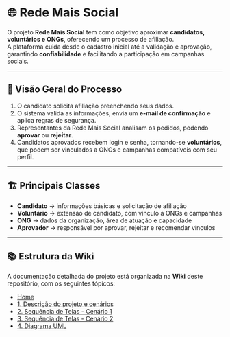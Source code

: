# 🌐 Rede Mais Social

O projeto **Rede Mais Social** tem como objetivo aproximar **candidatos, voluntários e ONGs**, oferecendo um processo de afiliação.  
A plataforma cuida desde o cadastro inicial até a validação e aprovação, garantindo **confiabilidade** e facilitando a participação em campanhas sociais.

---

## 📌 Visão Geral do Processo

1. O candidato solicita afiliação preenchendo seus dados.  
2. O sistema valida as informações, envia um **e-mail de confirmação** e aplica regras de segurança.  
3. Representantes da Rede Mais Social analisam os pedidos, podendo **aprovar** ou **rejeitar**.  
4. Candidatos aprovados recebem login e senha, tornando-se **voluntários**, que podem ser vinculados a ONGs e campanhas compatíveis com seu perfil.  

---

## 🏗️ Principais Classes

- **Candidato** → informações básicas e solicitação de afiliação  
- **Voluntário** → extensão de candidato, com vínculo a ONGs e campanhas  
- **ONG** → dados da organização, área de atuação e capacidade  
- **Aprovador** → responsável por aprovar, rejeitar e recomendar vínculos  

---

## 📚 Estrutura da Wiki

A documentação detalhada do projeto está organizada na **Wiki** deste repositório, com os seguintes tópicos:

- [Home](https://github.com/teterichard/Projeto-da-Rede-Mais-Social/wiki)
- [1. Descrição do projeto e cenários](https://github.com/teterichard/Projeto-da-Rede-Mais-Social/wiki/1.-Descri%C3%A7%C3%A3o-do-projeto-e-cen%C3%A1rios)
- [2. Sequência de Telas - Cenário 1](https://github.com/teterichard/Projeto-da-Rede-Mais-Social/wiki/2.-Sequ%C3%AAncia-de-Telas--%E2%80%90-Cen%C3%A1rio-1)
- [3. Sequência de Telas - Cenário 2](https://github.com/teterichard/Projeto-da-Rede-Mais-Social/wiki/3.-Sequ%C3%AAncia-de-Telas-%E2%80%90-Cen%C3%A1rio-2)
- [4. Diagrama UML](https://github.com/teterichard/Projeto-da-Rede-Mais-Social/wiki/4.-Diagrama-UML)
